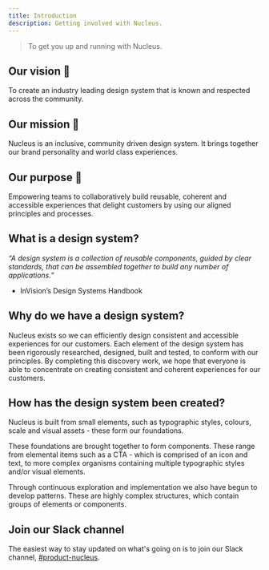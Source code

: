 ```yaml
---
title: Introduction
description: Getting involved with Nucleus.
---
```


> To get you up and running with Nucleus.

## Our vision 🌟

To create an industry leading design system that is known and respected across the community.

## Our mission 🚀

Nucleus is an inclusive, community driven design system. It brings together our brand personality and world class experiences.

## Our purpose 🧩

Empowering teams to collaboratively build reusable, coherent and accessible experiences that delight customers by using our aligned principles and processes.

## What is a design system?

_“A design system is a collection of reusable components, guided by clear standards, that can be assembled together to build any number of applications.”_

- InVision’s Design Systems Handbook

## Why do we have a design system?

Nucleus exists so we can efficiently design consistent and accessible experiences for our customers. Each element of the design system has been rigorously researched, designed, built and tested, to conform with our principles. By completing this discovery work, we hope that everyone is able to concentrate on creating consistent and coherent experiences for our customers. 

## How has the design system been created?

Nucleus is built from small elements, such as typographic styles, colours, scale and visual assets - these form our foundations. 

These foundations are brought together to form components. These range from elemental items such as a CTA - which is comprised of an icon and text, to more complex organisms containing multiple typographic styles and/or visual elements.

Through continuous exploration and implementation we also have begun to develop patterns. These are highly complex structures, which contain groups of elements or components.

## Join our Slack channel

The easiest way to stay updated on what's going on is to join our Slack channel, [\#product-nucleus](https://centricadigital.slack.com/messages/CCQDEPKBJ).


